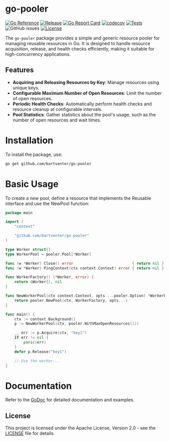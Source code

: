 # go-pooler

[![Go Reference](https://pkg.go.dev/badge/github.com/bartventer/go-pooler.svg)](https://pkg.go.dev/github.com/bartventer/go-pooler)
[![Release](https://img.shields.io/github/release/bartventer/go-pooler.svg)](https://github.com/bartventer/go-pooler/releases/latest)
[![Go Report Card](https://goreportcard.com/badge/github.com/bartventer/go-pooler)](https://goreportcard.com/report/github.com/bartventer/go-pooler)
[![codecov](https://codecov.io/gh/bartventer/go-pooler/graph/badge.svg?token=EDXIGqtlaI)](https://codecov.io/gh/bartventer/go-pooler)
[![Tests](https://github.com/bartventer/go-pooler/actions/workflows/default.yml/badge.svg)](https://github.com/bartventer/go-pooler/actions/workflows/default.yml)
![GitHub issues](https://img.shields.io/github/issues/bartventer/go-pooler)
[![License](https://img.shields.io/github/license/bartventer/go-pooler.svg)](LICENSE)

The `go-pooler` package provides a simple and generic resource pooler for managing reusable resources in Go. It is designed to handle resource acquisition, release, and health checks efficiently, making it suitable for high-concurrency applications.

## Features

 - **Acquiring and Releasing Resources by Key**: Manage resources using unique keys.
 - **Configurable Maximum Number of Open Resources**: Limit the number of open resources.
 - **Periodic Health Checks**: Automatically perform health checks and resource cleanup at configurable intervals.
 - **Pool Statistics**: Gather statistics about the pool's usage, such as the number of open resources and wait times.

# Installation

To install the package, use:

```bash
go get github.com/bartventer/go-pooler
```

# Basic Usage

To create a new pool, define a resource that implements the Reusable interface and use the NewPool function:

```go
package main

import (
	"context"

	"github.com/bartventer/go-pooler"
)

type Worker struct{}
type WorkerPool = pooler.Pool[*Worker]

func (w *Worker) Close() error                          { return nil }
func (w *Worker) PingContext(ctx context.Context) error { return nil }

func WorkerFactory() (*Worker, error) {
	return &Worker{}, nil
}

func NewWorkerPool(ctx context.Context, opts ...pooler.Option) *WorkerPool {
	return pooler.NewPool(ctx, WorkerFactory, opts...)
}

func main() {
	ctx := context.Background()
	p := NewWorkerPool(ctx, pooler.WithMaxOpenResources(1))

	_, err := p.Acquire(ctx, "key1")
	if err != nil {
		panic(err)
	}
	defer p.Release("key1")

	// Use the worker...
}
```

# Documentation

Refer to the [GoDoc](https://pkg.go.dev/github.com/bartventer/go-pooler) for detailed documentation and examples.

## License

This project is licensed under the Apache License, Version 2.0 - see the [LICENSE](LICENSE) file for details.